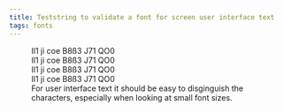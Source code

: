 ```yaml
---
title: Teststring to validate a font for screen user interface text
tags: fonts
---
```

<figure>
<div class="text-sm">Il1 ji coe B8ß3 J71 QO0</div>
<div class="text-base">Il1 ji coe B8ß3 J71 QO0</div>
<div class="text-lg">Il1 ji coe B8ß3 J71 QO0</div>
<div class="text-xl">Il1 ji coe B8ß3 J71 QO0</div>
<figcaption>For user interface text it should be easy to disginguish the characters, especially when looking at small font sizes.</figcaption>
</figure>

